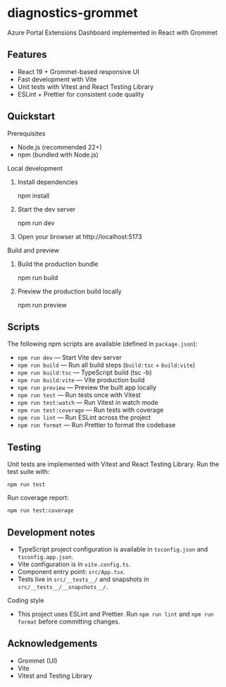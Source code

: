 # diagnostics-grommet

Azure Portal Extensions Dashboard implemented in React with Grommet

## Features

- React 19 + Grommet-based responsive UI
- Fast development with Vite
- Unit tests with Vitest and React Testing Library
- ESLint + Prettier for consistent code quality

## Quickstart

Prerequisites

- Node.js (recommended 22+)
- npm (bundled with Node.js)

Local development

1. Install dependencies

   npm install

2. Start the dev server

   npm run dev

3. Open your browser at http://localhost:5173

Build and preview

1. Build the production bundle

   npm run build

2. Preview the production build locally

   npm run preview

## Scripts

The following npm scripts are available (defined in `package.json`):

- `npm run dev` — Start Vite dev server
- `npm run build` — Run all build steps (`build:tsc` + `build:vite`)
- `npm run build:tsc` — TypeScript build (tsc -b)
- `npm run build:vite` — Vite production build
- `npm run preview` — Preview the built app locally
- `npm run test` — Run tests once with Vitest
- `npm run test:watch` — Run Vitest in watch mode
- `npm run test:coverage` — Run tests with coverage
- `npm run lint` — Run ESLint across the project
- `npm run format` — Run Prettier to format the codebase

## Testing

Unit tests are implemented with Vitest and React Testing Library. Run the test suite with:

    npm run test

Run coverage report:

    npm run test:coverage

## Development notes

- TypeScript project configuration is available in `tsconfig.json` and `tsconfig.app.json`.
- Vite configuration is in `vite.config.ts`.
- Component entry point: `src/App.tsx`.
- Tests live in `src/__tests__/` and snapshots in `src/__tests__/__snapshots__/`.

Coding style

- This project uses ESLint and Prettier. Run `npm run lint` and `npm run format` before committing changes.

## Acknowledgements

- Grommet (UI)
- Vite
- Vitest and Testing Library
